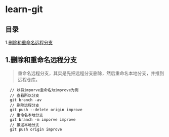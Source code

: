 # learn-git

## 目录
1.[删除和重命名远程分支](#删除和重命名远程分支)

## 1.删除和重命名远程分支
> 重命名远程分支，其实是先把远程分支删除，然后重命名本地分支，并推到远程仓库。

```
  // 以将imporve重命名为improve为例
  // 查看所以分支
  git branch -av
  // 删除远程分支
  git push --delete origin improve
  // 重命名本地分支
  git branch -m imporve improve
  // 推送本地分支
  git push origin improve
```




